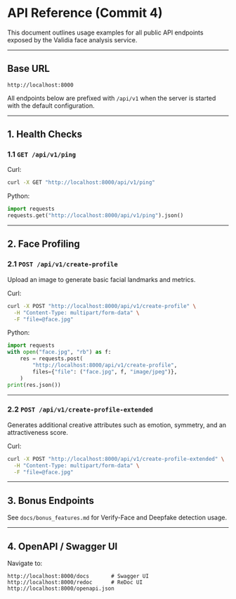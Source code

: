 # API Reference (Commit 4)

This document outlines usage examples for all public API endpoints exposed by the Validia face analysis service.

---

## Base URL

```text
http://localhost:8000
```

All endpoints below are prefixed with `/api/v1` when the server is started with the default configuration.

---

## 1. Health Checks

### 1.1 `GET /api/v1/ping`

Curl:
```bash
curl -X GET "http://localhost:8000/api/v1/ping"
```

Python:
```python
import requests
requests.get("http://localhost:8000/api/v1/ping").json()
```

---

## 2. Face Profiling

### 2.1 `POST /api/v1/create-profile`

Upload an image to generate basic facial landmarks and metrics.

Curl:
```bash
curl -X POST "http://localhost:8000/api/v1/create-profile" \
  -H "Content-Type: multipart/form-data" \
  -F "file=@face.jpg"
```

Python:
```python
import requests
with open("face.jpg", "rb") as f:
    res = requests.post(
        "http://localhost:8000/api/v1/create-profile",
        files={"file": ("face.jpg", f, "image/jpeg")},
    )
print(res.json())
```

---

### 2.2 `POST /api/v1/create-profile-extended`

Generates additional creative attributes such as emotion, symmetry, and an attractiveness score.

Curl:
```bash
curl -X POST "http://localhost:8000/api/v1/create-profile-extended" \
  -H "Content-Type: multipart/form-data" \
  -F "file=@face.jpg"
```

---

## 3. Bonus Endpoints

See `docs/bonus_features.md` for Verify-Face and Deepfake detection usage.

---

## 4. OpenAPI / Swagger UI

Navigate to:

```text
http://localhost:8000/docs       # Swagger UI
http://localhost:8000/redoc      # ReDoc UI
http://localhost:8000/openapi.json
``` 